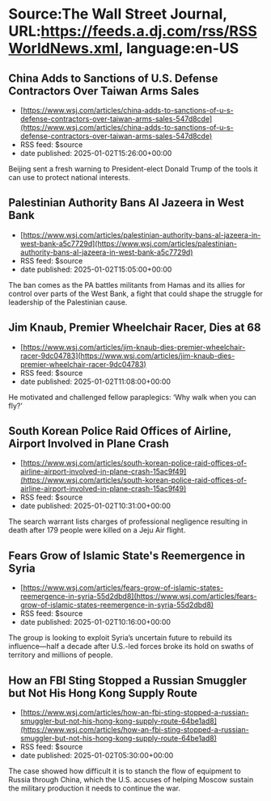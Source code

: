 # Source:The Wall Street Journal, URL:https://feeds.a.dj.com/rss/RSSWorldNews.xml, language:en-US

## China Adds to Sanctions of U.S. Defense Contractors Over Taiwan Arms Sales
 - [https://www.wsj.com/articles/china-adds-to-sanctions-of-u-s-defense-contractors-over-taiwan-arms-sales-547d8cde](https://www.wsj.com/articles/china-adds-to-sanctions-of-u-s-defense-contractors-over-taiwan-arms-sales-547d8cde)
 - RSS feed: $source
 - date published: 2025-01-02T15:26:00+00:00

Beijing sent a fresh warning to President-elect Donald Trump of the tools it can use to protect national interests.

## Palestinian Authority Bans Al Jazeera in West Bank
 - [https://www.wsj.com/articles/palestinian-authority-bans-al-jazeera-in-west-bank-a5c7729d](https://www.wsj.com/articles/palestinian-authority-bans-al-jazeera-in-west-bank-a5c7729d)
 - RSS feed: $source
 - date published: 2025-01-02T15:05:00+00:00

The ban comes as the PA battles militants from Hamas and its allies for control over parts of the West Bank, a fight that could shape the struggle for leadership of the Palestinian cause.

## Jim Knaub, Premier Wheelchair Racer, Dies at 68
 - [https://www.wsj.com/articles/jim-knaub-dies-premier-wheelchair-racer-9dc04783](https://www.wsj.com/articles/jim-knaub-dies-premier-wheelchair-racer-9dc04783)
 - RSS feed: $source
 - date published: 2025-01-02T11:08:00+00:00

He motivated and challenged fellow paraplegics: ‘Why walk when you can fly?’

## South Korean Police Raid Offices of Airline, Airport Involved in Plane Crash
 - [https://www.wsj.com/articles/south-korean-police-raid-offices-of-airline-airport-involved-in-plane-crash-15ac9f49](https://www.wsj.com/articles/south-korean-police-raid-offices-of-airline-airport-involved-in-plane-crash-15ac9f49)
 - RSS feed: $source
 - date published: 2025-01-02T10:31:00+00:00

The search warrant lists charges of professional negligence resulting in death after 179 people were killed on a Jeju Air flight.

## Fears Grow of Islamic State's Reemergence in Syria
 - [https://www.wsj.com/articles/fears-grow-of-islamic-states-reemergence-in-syria-55d2dbd8](https://www.wsj.com/articles/fears-grow-of-islamic-states-reemergence-in-syria-55d2dbd8)
 - RSS feed: $source
 - date published: 2025-01-02T10:16:00+00:00

The group is looking to exploit Syria’s uncertain future to rebuild its influence—half a decade after U.S.-led forces broke its hold on swaths of territory and millions of people.

## How an FBI Sting Stopped a Russian Smuggler but Not His Hong Kong Supply Route
 - [https://www.wsj.com/articles/how-an-fbi-sting-stopped-a-russian-smuggler-but-not-his-hong-kong-supply-route-64be1ad8](https://www.wsj.com/articles/how-an-fbi-sting-stopped-a-russian-smuggler-but-not-his-hong-kong-supply-route-64be1ad8)
 - RSS feed: $source
 - date published: 2025-01-02T05:30:00+00:00

The case showed how difficult it is to stanch the flow of equipment to Russia through China, which the U.S. accuses of helping Moscow sustain the military production it needs to continue the war.


